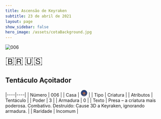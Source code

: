 ```yaml
---
title: Ascensão de Keyraken
subtitle: 23 de abril de 2021
layout: page
show_sidebar: false
hero_image: /assets/cotaBackground.jpg
---
```


![006](https://cards-keyforge.s3.eu-north-1.amazonaws.com/media/pt/rotk/006.png)

<span title="Português" style="font-size: 32px;cursor: pointer;" onclick="javascript:document.querySelector('img[alt=\'006\']').src=document.querySelector('img[alt=\'006\']').src.replace(/media\/[^/]+/, 'media/pt')">🇧🇷</span>
<span title="English" style="font-size: 32px;cursor: pointer;" onclick="javascript:document.querySelector('img[alt=\'006\']').src=document.querySelector('img[alt=\'006\']').src.replace(/media\/[^/]+/, 'media/en')">🇺🇸</span>

## Tentáculo Açoitador

|----|----|
| Número | 006 |
| Casa | ![Keyraken](https://raw.githubusercontent.com/cardsofkeyforge/cardsofkeyforge.github.io/master/rotk/keyraken.png "Keyraken") |
| Tipo | Criatura |
| Atributos | Tentáculo |
| Poder | 3 |
| Armadura | 0 |
| Texto | Presa – a criatura mais poderosa. Combativo. Destruído: Cause 3D a Keyraken, ignorando armadura. |
| Raridade | Incomum |
